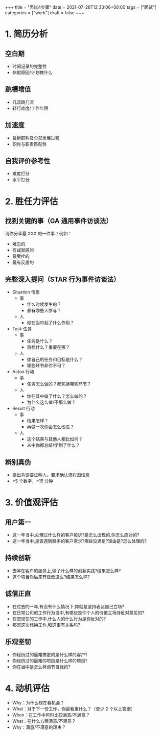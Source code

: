 +++
title = "面试4步骤"
date = 2021-07-28T12:33:06+08:00
tags = ["面试"]
categories = ["work"]
draft = false
+++

# 1. 简历分析


## 空白期


- 时间记录的完整性
- 休假原因/计划做什么


## 跳槽增值


- 几流跳几流
- 转行难度/工作年限


## 加速度


- 最新职称及全部发展过程
- 职称与职责匹配性


## 自我评价参考性


- 难度打分
- 水平打分


# 2. 胜任力评估


## 找到关键的事（GA 通用事件访谈法）


请你分享最 XXX 的一件事？例如：


- 难忘的
- 有成就感的
- 最受挫的
- 最有反思的


## 完整深入提问（STAR 行为事件访谈法）


- Situation 情景
    - 事
        - 什么时候发生的？
        - 都有哪些人参与？
    - 人
        - 你在当中起了什么作用？
- Task 任务
    - 事
        - 任务是什么？
        - 目标什么？重要在哪？
    - 人
        - 你自己的任务和目标是什么？
        - 哪些环节非你不可？
- Acton 行动
    - 事
        - 任务怎么做的？都包括哪些环节？
    - 人
        - 你在其中做了什么？怎么做的？
        - 为什么这么做/不那么做？
- Result 行动
    - 事
        - 结果怎样？
        - 再做一次你会怎么改进？
    - 人
        - 这个结果与其他人相比如何？
        - 从中你都总结/学到了什么？


## 辨别真伪


- 提出背调要证明人，要求确认流程图信息
- ≥5 个数字，≥15 分钟


# 3. 价值观评估


## 用户第一


- 这一年当中,处理过什么样的客户投诉?是怎么出现的,你怎么应对的?
- 这一年当中,是否遇到棘手的客户需求?哪些没满足?理由是?怎么处理的?


## 持续创新


- 去年在客户的服务上,做了什么样的创新实践?结果怎么样?
- 这个项目你后来有做改进么?结果怎么样?


## 诚信正直


- 在过去的一年,有没有什么情况下,你就是坚持表达自己立场?
- 在日常公司的工作行为当中,有哪些是你个人的价值立场持反对意见的?
- 在您现在的工作中,什么人的什么行为是你反对的?
- 那您这次想换工作,和这事有关系吗?


## 乐观坚韧


- 你经历过的最难搞定的是什么样的客户?
- 你经历过的最难的项目是什么样的项目?
- 你在当中是怎么样调节自我的?


# 4. 动机评估


- Why：为什么现在看机会？
- What：对于下一份工作，你最看重什么？（至少 2 个以上答案）
- When：在工作中何时比较满意/不满意？
- What：在什么方面满意/不满意？
- Why：满意/不满意的理由？
